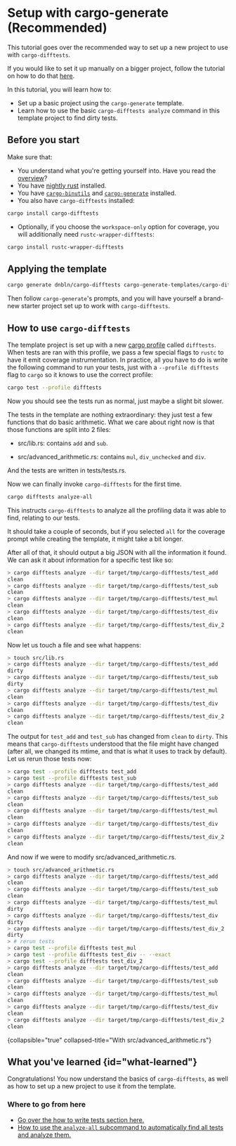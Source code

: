 # Setup with cargo-generate (Recommended)

This tutorial goes over the recommended way to set up a new project to use with `cargo-difftests`.

If you would like to set it up manually on a bigger project, follow the tutorial on how to do
that [here](Manual-setup.md).

In this tutorial, you will learn how to:

* Set up a basic project using the `cargo-generate` template.
* Learn how to use the basic `cargo-difftests analyze` command in this template project to find dirty tests.

## Before you start

Make sure that:

- You understand what you're getting yourself into. Have you read the [overview](Overview.md)?
- You have [nightly rust](https://rust-lang.github.io/rustup/concepts/channels.html) installed.
- You have [`cargo-binutils`](https://github.com/rust-embedded/cargo-binutils)
  and [`cargo-generate`](https://github.com/cargo-generate/cargo-generate) installed.
- You also have `cargo-difftests` installed:

```Bash
cargo install cargo-difftests
```

- Optionally, if you choose the `workspace-only` option for coverage, you will additionally
  need `rustc-wrapper-difftests`:

```Bash
cargo install rustc-wrapper-difftests
```

## Applying the template

```Bash
cargo generate dnbln/cargo-difftests cargo-generate-templates/cargo-difftests-sample-project -d internal=false
```

Then follow `cargo-generate`'s prompts, and you will have yourself a brand-new starter project set up to work
with `cargo-difftests`.

## How to use `cargo-difftests`

The template project is set up with a new [cargo profile](https://doc.rust-lang.org/cargo/reference/profiles.html)
called `difftests`. When tests are ran with this profile, we pass a few special flags to `rustc` to have it emit
coverage instrumentation. In practice, all you have to do is write the following command to run your tests, just with
a `--profile difftests` flag to `cargo` so it knows to use the correct profile:

```Bash
cargo test --profile difftests
```

Now you should see the tests run as normal, just maybe a slight bit slower.

The tests in the template are nothing extraordinary: they just test a few functions that do basic arithmetic. What we
care about right now is that those functions are split into 2 files:

- <path>src/lib.rs</path>: contains `add` and `sub`.

- <path>src/advanced_arithmetic.rs</path>: contains `mul`, `div_unchecked` and `div`.

And the tests are written in <path>tests/tests.rs</path>.

Now we can finally invoke `cargo-difftests` for the first time.

```Bash
cargo difftests analyze-all
```

This instructs `cargo-difftests` to analyze all the profiling data
it was able to find, relating to our tests.

It should take a couple of seconds, but if you selected `all` for the coverage prompt while creating the template, it
might take a bit longer.

After all of that, it should output a big JSON with all the information it found. We can ask it about information for a
specific test like so:

```Bash
> cargo difftests analyze --dir target/tmp/cargo-difftests/test_add
clean
> cargo difftests analyze --dir target/tmp/cargo-difftests/test_sub
clean
> cargo difftests analyze --dir target/tmp/cargo-difftests/test_mul
clean
> cargo difftests analyze --dir target/tmp/cargo-difftests/test_div
clean
> cargo difftests analyze --dir target/tmp/cargo-difftests/test_div_2
clean
```

Now let us touch a file and see what happens:

```Bash
> touch src/lib.rs
> cargo difftests analyze --dir target/tmp/cargo-difftests/test_add
dirty
> cargo difftests analyze --dir target/tmp/cargo-difftests/test_sub
dirty
> cargo difftests analyze --dir target/tmp/cargo-difftests/test_mul
clean
> cargo difftests analyze --dir target/tmp/cargo-difftests/test_div
clean
> cargo difftests analyze --dir target/tmp/cargo-difftests/test_div_2
clean
```

The output for `test_add` and `test_sub` has changed from `clean` to `dirty`. This means that `cargo-difftests`
understood that the file might have changed (after all, we changed its mtime, and that is what it uses to track
by default). Let us rerun those tests now:

```Bash
> cargo test --profile difftests test_add
> cargo test --profile difftests test_sub
> cargo difftests analyze --dir target/tmp/cargo-difftests/test_add
clean
> cargo difftests analyze --dir target/tmp/cargo-difftests/test_sub
clean
> cargo difftests analyze --dir target/tmp/cargo-difftests/test_mul
clean
> cargo difftests analyze --dir target/tmp/cargo-difftests/test_div
clean
> cargo difftests analyze --dir target/tmp/cargo-difftests/test_div_2
clean
```

And now if we were to modify <path>src/advanced_arithmetic.rs</path>.

```Bash
> touch src/advanced_arithmetic.rs
> cargo difftests analyze --dir target/tmp/cargo-difftests/test_add
clean
> cargo difftests analyze --dir target/tmp/cargo-difftests/test_sub
clean
> cargo difftests analyze --dir target/tmp/cargo-difftests/test_mul
dirty
> cargo difftests analyze --dir target/tmp/cargo-difftests/test_div
dirty
> cargo difftests analyze --dir target/tmp/cargo-difftests/test_div_2
dirty
> # rerun tests
> cargo test --profile difftests test_mul
> cargo test --profile difftests test_div -- --exact
> cargo test --profile difftests test_div_2
> cargo difftests analyze --dir target/tmp/cargo-difftests/test_add
clean
> cargo difftests analyze --dir target/tmp/cargo-difftests/test_sub
clean
> cargo difftests analyze --dir target/tmp/cargo-difftests/test_mul
clean
> cargo difftests analyze --dir target/tmp/cargo-difftests/test_div
clean
> cargo difftests analyze --dir target/tmp/cargo-difftests/test_div_2
clean
```

{collapsible="true" collapsed-title="With src/advanced_arithmetic.rs"}

## What you've learned {id="what-learned"}

Congratulations! You now understand the basics of `cargo-difftests`, as well as how to set up a new project to use it
from the template.

### Where to go from here

[//]: # (<seealso>)

[//]: # (<category ref="settings">)

- [Go over the how to write tests section here.](Manual-setup.md#how-to-write-tests-for-cargo-difftests)
- [How to use the `analyze-all` subcommand to automatically find all tests and analyze them.](Use-with-analyze-all.md)

[//]: # (</category>)

[//]: # (</seealso>)
